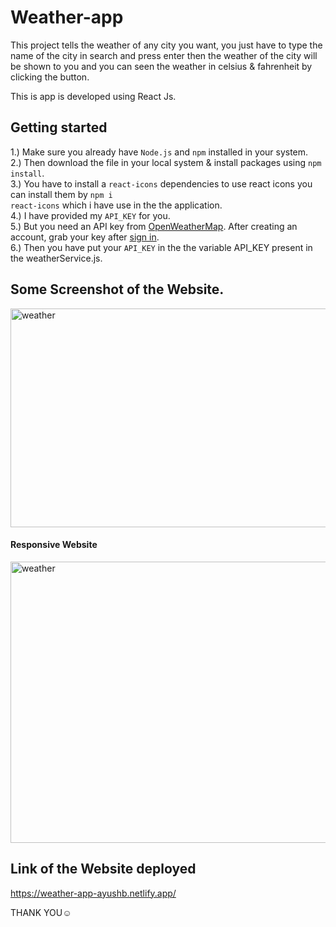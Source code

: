 # Weather-app

This project tells the weather of any city you want, you just have to type the name of the city in search and press enter then the weather of the city will be shown to you and you can seen the weather in celsius & fahrenheit by clicking the button.

This is app is developed using React Js.

## Getting started

1.) Make sure you already have <code>Node.js</code> and <code>npm</code> installed in your system. </br>
2.) Then download the file in your local system & install packages using <code>npm install</code>.</br>
3.) You have to install a <code>react-icons</code> dependencies to use react icons you can install them by <code>npm i react-icons</code> which i have use in the the application.</br>
4.) I have provided my <code>API_KEY</code> for you. </br>
5.) But you need an API key from <a href="https://openweathermap.org/api">OpenWeatherMap</a>. After creating an account, grab your key after <a href="https://home.openweathermap.org/users/sign_in">sign in</a>.</br>
6.) Then you have put your <code>API_KEY</code> in the the variable API_KEY present in the weatherService.js. </br>

## Some Screenshot of the Website.

<img src="https://github.com/AyushBishnoi/Weather-app/assets/123483082/fd8d7ea7-3ba6-4a33-a3a0-95454a8c9a98" height="350px" width="700px" alt="weather"/> </br>

#### Responsive Website

<img src="https://github.com/AyushBishnoi/Weather-app/assets/123483082/ee526483-3da4-43d4-923b-646f861747ae" height="450px" width="700px" alt="weather"/> </br>

## Link of the Website deployed

<a href="https://weather-app-ayushb.netlify.app/">https://weather-app-ayushb.netlify.app/</a> </br>

THANK YOU☺
